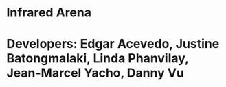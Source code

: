 # Infrared Arena

# Developers: Edgar Acevedo, Justine Batongmalaki, Linda Phanvilay, Jean-Marcel Yacho, Danny Vu